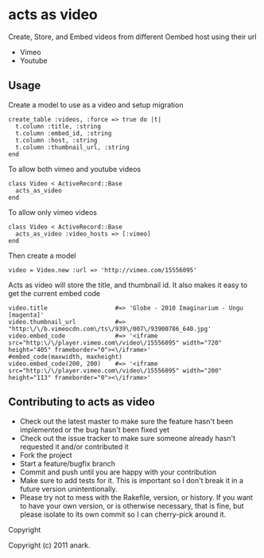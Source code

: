 acts as video
=============
Create, Store, and Embed videos from different Oembed host using their url

* Vimeo
* Youtube

Usage
----
Create a model to use as a video and setup migration

    create_table :videos, :force => true do |t|
      t.column :title, :string
      t.column :embed_id, :string
      t.column :host, :string
      t.column :thumbnail_url, :string
    end  

To allow both vimeo and youtube videos

    class Video < ActiveRecord::Base
      acts_as_video
    end

To allow only vimeo videos

    class Video < ActiveRecord::Base
      acts_as_video :video_hosts => [:vimeo]
    end

Then create a model

    video = Video.new :url => 'http://vimeo.com/15556095'

Acts as video will store the title, and thumbnail id. It also makes it easy to get the current embed code
    
    video.title                   #=> 'Globe - 2010 Imaginarium - Ungu [magenta]'
    video.thumbnail_url           #=> "http:\/\/b.vimeocdn.com\/ts\/939\/007\/93900786_640.jpg'
    video.embed_code              #=> '<iframe src="http:\/\/player.vimeo.com\/video\/15556095" width="720" height="405" frameborder="0"><\/iframe>'
    #embed_code(maxwidth, maxheight)
    video.embed_code(200, 200)    #=> '<iframe src="http:\/\/player.vimeo.com\/video\/15556095" width="200" height="113" frameborder="0"><\/iframe>'
Contributing to acts as video
----- 
* Check out the latest master to make sure the feature hasn't been implemented or the bug hasn't been fixed yet
* Check out the issue tracker to make sure someone already hasn't requested it and/or contributed it
* Fork the project
* Start a feature/bugfix branch
* Commit and push until you are happy with your contribution
* Make sure to add tests for it. This is important so I don't break it in a future version unintentionally.
* Please try not to mess with the Rakefile, version, or history. If you want to have your own version, or is otherwise necessary, that is fine, but please isolate to its own commit so I can cherry-pick around it.

Copyright

Copyright (c) 2011 anark.

